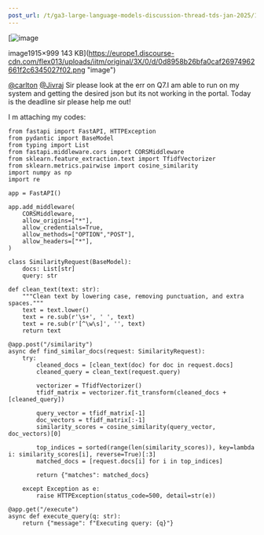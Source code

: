 ```yaml
---
post_url: /t/ga3-large-language-models-discussion-thread-tds-jan-2025/163247/117
---
```

[![image](https://europe1.discourse-cdn.com/flex013/uploads/iitm/optimized/3X/0/d/0d8958b26bfa0caf26974962661f2c6345027f02_2_690x359.png)

image1915×999 143 KB](https://europe1.discourse-cdn.com/flex013/uploads/iitm/original/3X/0/d/0d8958b26bfa0caf26974962661f2c6345027f02.png "image")

  
[@carlton](/u/carlton) [@Jivraj](/u/jivraj) Sir please look at the err on Q7.I am able to run on my system and getting the desired json but its not working in the portal. Today is the deadline sir please help me out!

I m attaching my codes:

```
from fastapi import FastAPI, HTTPException
from pydantic import BaseModel
from typing import List
from fastapi.middleware.cors import CORSMiddleware
from sklearn.feature_extraction.text import TfidfVectorizer
from sklearn.metrics.pairwise import cosine_similarity
import numpy as np
import re

app = FastAPI()

app.add_middleware(
    CORSMiddleware,
    allow_origins=["*"],  
    allow_credentials=True,
    allow_methods=["OPTION","POST"],  
    allow_headers=["*"],
)

class SimilarityRequest(BaseModel):
    docs: List[str]
    query: str

def clean_text(text: str):
    """Clean text by lowering case, removing punctuation, and extra spaces."""
    text = text.lower()  
    text = re.sub(r'\s+', ' ', text)  
    text = re.sub(r'[^\w\s]', '', text)  
    return text

@app.post("/similarity")
async def find_similar_docs(request: SimilarityRequest):
    try:
        cleaned_docs = [clean_text(doc) for doc in request.docs]
        cleaned_query = clean_text(request.query)

        vectorizer = TfidfVectorizer()
        tfidf_matrix = vectorizer.fit_transform(cleaned_docs + [cleaned_query])

        query_vector = tfidf_matrix[-1]
        doc_vectors = tfidf_matrix[:-1]
        similarity_scores = cosine_similarity(query_vector, doc_vectors)[0]

        top_indices = sorted(range(len(similarity_scores)), key=lambda i: similarity_scores[i], reverse=True)[:3]
        matched_docs = [request.docs[i] for i in top_indices]

        return {"matches": matched_docs}

    except Exception as e:
        raise HTTPException(status_code=500, detail=str(e))

@app.get("/execute")
async def execute_query(q: str):
    return {"message": f"Executing query: {q}"}












```